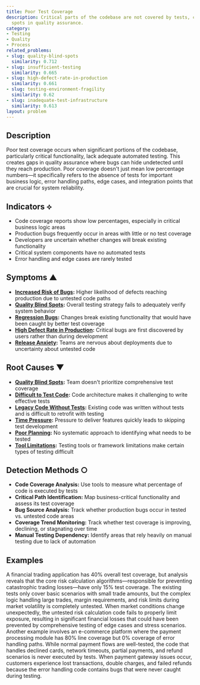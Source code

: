 ```yaml
---
title: Poor Test Coverage
description: Critical parts of the codebase are not covered by tests, creating blind
  spots in quality assurance.
category:
- Testing
- Quality
- Process
related_problems:
- slug: quality-blind-spots
  similarity: 0.712
- slug: insufficient-testing
  similarity: 0.665
- slug: high-defect-rate-in-production
  similarity: 0.661
- slug: testing-environment-fragility
  similarity: 0.62
- slug: inadequate-test-infrastructure
  similarity: 0.613
layout: problem
---
```


## Description

Poor test coverage occurs when significant portions of the codebase, particularly critical functionality, lack adequate automated testing. This creates gaps in quality assurance where bugs can hide undetected until they reach production. Poor coverage doesn't just mean low percentage numbers—it specifically refers to the absence of tests for important business logic, error handling paths, edge cases, and integration points that are crucial for system reliability.

## Indicators ⟡
- Code coverage reports show low percentages, especially in critical business logic areas
- Production bugs frequently occur in areas with little or no test coverage
- Developers are uncertain whether changes will break existing functionality
- Critical system components have no automated tests
- Error handling and edge cases are rarely tested

## Symptoms ▲
- **[Increased Risk of Bugs](increased-risk-of-bugs.md):** Higher likelihood of defects reaching production due to untested code paths
- **[Quality Blind Spots](quality-blind-spots.md):** Overall testing strategy fails to adequately verify system behavior
- **[Regression Bugs](regression-bugs.md):** Changes break existing functionality that would have been caught by better test coverage
- **[High Defect Rate in Production](high-defect-rate-in-production.md):** Critical bugs are first discovered by users rather than during development
- **[Release Anxiety](release-anxiety.md):** Teams are nervous about deployments due to uncertainty about untested code

## Root Causes ▼
- **[Quality Blind Spots](quality-blind-spots.md):** Team doesn't prioritize comprehensive test coverage
- **[Difficult to Test Code](difficult-to-test-code.md):** Code architecture makes it challenging to write effective tests
- **[Legacy Code Without Tests](legacy-code-without-tests.md):** Existing code was written without tests and is difficult to retrofit with testing
- **[Time Pressure](time-pressure.md):** Pressure to deliver features quickly leads to skipping test development
- **[Poor Planning](poor-planning.md):** No systematic approach to identifying what needs to be tested
- **[Tool Limitations](tool-limitations.md):** Testing tools or framework limitations make certain types of testing difficult

## Detection Methods ○
- **Code Coverage Analysis:** Use tools to measure what percentage of code is executed by tests
- **Critical Path Identification:** Map business-critical functionality and assess its test coverage
- **Bug Source Analysis:** Track whether production bugs occur in tested vs. untested code areas
- **Coverage Trend Monitoring:** Track whether test coverage is improving, declining, or stagnating over time
- **Manual Testing Dependency:** Identify areas that rely heavily on manual testing due to lack of automation

## Examples

A financial trading application has 40% overall test coverage, but analysis reveals that the core risk calculation algorithms—responsible for preventing catastrophic trading losses—have only 15% test coverage. The existing tests only cover basic scenarios with small trade amounts, but the complex logic handling large trades, margin requirements, and risk limits during market volatility is completely untested. When market conditions change unexpectedly, the untested risk calculation code fails to properly limit exposure, resulting in significant financial losses that could have been prevented by comprehensive testing of edge cases and stress scenarios. Another example involves an e-commerce platform where the payment processing module has 80% line coverage but 0% coverage of error handling paths. While normal payment flows are well-tested, the code that handles declined cards, network timeouts, partial payments, and refund scenarios is never executed by tests. When payment gateway issues occur, customers experience lost transactions, double charges, and failed refunds because the error handling code contains bugs that were never caught during testing.